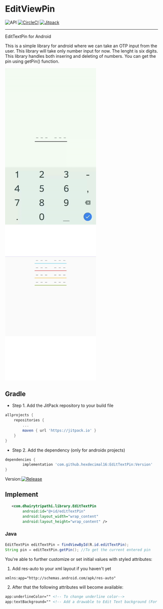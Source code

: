 # EditViewPin

![API](https://img.shields.io/badge/API-23%2B-blue.svg?style=flat)  [![CircleCI](https://circleci.com/gh/hexdecimal16/EditTextPin/tree/master.svg?style=svg)](https://circleci.com/gh/https://github.com/hexdecimal16/EditTextPin/tree/master) [![Jitpack](https://jitpack.io/v/hexdecimal16/EditTextPin.svg)](https://jitpack.io/#hexdecimal16/EditTextPin/0.1.0)

---

EditTextPin for Android

This is a  simple library for android where we can take an OTP input from the user. This library will take only number input for now. The lenght is six digits. This library handles both insering and deleting of numbers. You can get the pin using getPin() function.

[<img src="media/demo.gif" width="300" />]()[<img src="media/demo1.png" width="300" />]()

## Gradle

* Step 1. Add the JitPack repository to your build file

```gradle
allprojects {
    repositories {
        ...
        maven { url 'https://jitpack.io' }
    }
}
```

* Step 2. Add the dependency (only for androidx projects)

```gradle
dependencies {
        implementation 'com.github.hexdecimal16:EditTextPin:Version'
}
```
Version:[![Release](https://jitpack.io/v/hexdecimal16/EditTextPin.svg?style=flat-square)]()
## Implement

```XML
   <com.dhairytripathi.library.EditTextPin
        android:id="@+id/editTextPin"
        android:layout_width="wrap_content"
        android:layout_height="wrap_content" />
```

### Java

```Java
EditTextPin editTextPin = findViewById(R.id.editTextPin);
String pin = editTextPin.getPin(); //To get the current entered pin
```
You're able to further customize or set initial values with styled attributes:

1) Add res-auto to your xml layout if you haven't yet

```XML
xmlns:app="http://schemas.android.com/apk/res-auto"
```

2) After that the following attributes will become available:

```XML
app:underlineColor="" <!-- To change underline color-->
app:textBackground="" <!-- Add a drawable to Edit Text background (For api 23+) -->
```

